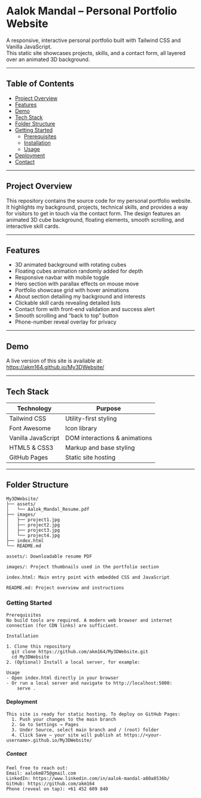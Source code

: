 # Aalok Mandal – Personal Portfolio Website

A responsive, interactive personal portfolio built with Tailwind CSS and Vanilla JavaScript.  
This static site showcases projects, skills, and a contact form, all layered over an animated 3D background.

---

## Table of Contents

- [Project Overview](#project-overview)  
- [Features](#features)  
- [Demo](#demo)  
- [Tech Stack](#tech-stack)  
- [Folder Structure](#folder-structure)  
- [Getting Started](#getting-started)  
  - [Prerequisites](#prerequisites)  
  - [Installation](#installation)  
  - [Usage](#usage)  
- [Deployment](#deployment)  
- [Contact](#contact)  

---

## Project Overview

This repository contains the source code for my personal portfolio website. It highlights my background, projects, technical skills, and provides a way for visitors to get in touch via the contact form. The design features an animated 3D cube background, floating elements, smooth scrolling, and interactive skill cards.

---

## Features

- 3D animated background with rotating cubes  
- Floating cubes animation randomly added for depth  
- Responsive navbar with mobile toggle  
- Hero section with parallax effects on mouse move  
- Portfolio showcase grid with hover animations  
- About section detailing my background and interests  
- Clickable skill cards revealing detailed lists  
- Contact form with front-end validation and success alert  
- Smooth scrolling and “back to top” button  
- Phone-number reveal overlay for privacy  

---

## Demo

A live version of this site is available at:  
https://akm164.github.io/My3DWebsite/

---

## Tech Stack

| Technology        | Purpose                       |
| ----------------- | ----------------------------- |
| Tailwind CSS      | Utility-first styling         |
| Font Awesome      | Icon library                  |
| Vanilla JavaScript| DOM interactions & animations |
| HTML5 & CSS3      | Markup and base styling       |
| GitHub Pages      | Static site hosting           |

---

## Folder Structure

```text
My3DWebsite/
├── assets/
│   └── Aalok_Mandal_Resume.pdf
├── images/
│   ├── project1.jpg
│   ├── project2.jpg
│   ├── project3.jpg
│   └── project4.jpg
├── index.html
└── README.md

assets/: Downloadable resume PDF

images/: Project thumbnails used in the portfolio section

index.html: Main entry point with embedded CSS and JavaScript

README.md: Project overview and instructions
```

### Getting Started

```text
Prerequisites
No build tools are required. A modern web browser and internet connection (for CDN links) are sufficient.

Installation

1. Clone this repository
  git clone https://github.com/akm164/My3DWebsite.git
  cd My3DWebsite
2. (Optional) Install a local server, for example:

Usage
- Open index.html directly in your browser
- Or run a local server and navigate to http://localhost:5000:
    serve .
```

#### Deployment

```text
This site is ready for static hosting. To deploy on GitHub Pages:
  1. Push your changes to the main branch
  2. Go to Settings → Pages
  3. Under Source, select main branch and / (root) folder
  4. Click Save — your site will publish at https://<your-username>.github.io/My3DWebsite/
```

##### Contact

```text
Feel free to reach out:
Email: aalokm875@gmail.com
LinkedIn: https://www.linkedin.com/in/aalok-mandal-a80a8536b/
GitHub: https://github.com/akm164
Phone (reveal on tap): +61 452 609 840

